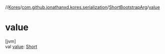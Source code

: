 //[Kores](../../../index.md)/[com.github.jonathanxd.kores.serialization](../index.md)/[ShortBootstrapArg](index.md)/[value](value.md)

# value

[jvm]\
val [value](value.md): [Short](https://kotlinlang.org/api/latest/jvm/stdlib/kotlin/-short/index.html)
